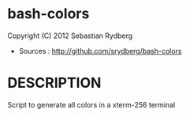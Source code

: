 bash-colors
===========

Copyright (C) 2012 Sebastian Rydberg 

* Sources : http://github.com/srydberg/bash-colors

DESCRIPTION
===========

Script to generate all colors in a xterm-256 terminal
